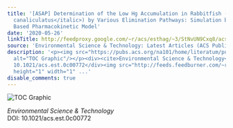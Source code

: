 ```yaml
---
title: '[ASAP] Determination of the Low Hg Accumulation in Rabbitfish (<italic toggle="yes">Siganus
  canaliculatus</italic>) by Various Elimination Pathways: Simulation by a Physiologically
  Based Pharmacokinetic Model'
date: '2020-05-26'
linkTitle: http://feedproxy.google.com/~r/acs/esthag/~3/StNvUN9Cxq8/acs.est.0c00772
source: 'Environmental Science & Technology: Latest Articles (ACS Publications)'
description: '<p><img src="https://pubs.acs.org/na101/home/literatum/publisher/achs/journals/content/esthag/0/esthag.ahead-of-print/acs.est.0c00772/20200526/images/medium/es0c00772_0005.gif"
  alt="TOC Graphic"/></p><div><cite>Environmental Science & Technology</cite></div><div>DOI:
  10.1021/acs.est.0c00772</div><img src="http://feeds.feedburner.com/~r/acs/esthag/~4/StNvUN9Cxq8"
  height="1" width="1" ...'
disable_comments: true
---
```

<p><img src="https://pubs.acs.org/na101/home/literatum/publisher/achs/journals/content/esthag/0/esthag.ahead-of-print/acs.est.0c00772/20200526/images/medium/es0c00772_0005.gif" alt="TOC Graphic"/></p><div><cite>Environmental Science & Technology</cite></div><div>DOI: 10.1021/acs.est.0c00772</div><img src="http://feeds.feedburner.com/~r/acs/esthag/~4/StNvUN9Cxq8" height="1" width="1" ...